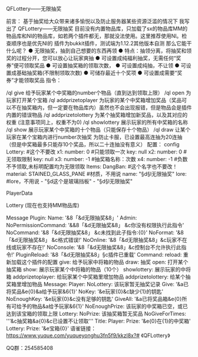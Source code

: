 QFLottery——无限抽奖

前言：
基于抽奖给大众带来诸多愉悦以及防止服务器某些资源泛滥的情况下
我写出了 QFLottery——无限抽奖
目前没有内置物品库，只加载了sx的物品库MM的物品库和NI的物品库，如若两个插件都无，那就没法使用。这里推荐使用NI。检查顺序也是优先NI的
插件为bukkit插件，测试端为1.12.2其他版本自测
那么它能干什么呢？
● 无限抽奖，抽到自己想要的东西再领
● 特点：抽领分离，将抽奖和领奖的过程分开，您可以放心让玩家爽抽
● 可设置成纯福利抽奖，无需任何“奖券”便可领取奖品
● 可设置抽奖箱的领取次数，
● 可设置成纯抽，不让领
● 可设置成基础抽奖箱(不限制领取次数)
● 可储存最近十个奖项
● 可设置成需要“奖券”才能领取奖品
指令：


/ql give <player> <lottery> <number> 	给予玩家某个中奖箱的number个物品（直到达到领取上限）
/ql open <player> <lottery> 				为玩家打开某个宝箱
/ql addprizetoplayer <player> <lottery> <item>	为玩家的某个中奖箱增加奖品（奖品可以不在抽奖箱内，但一定要在物品库内）虽然也不会出现报错，但是物品会是插件内置的错误物品
/ql addprizetolottery <lottery> <item> <weight> 为某个抽奖箱增加新奖品，以及其对应的权重
(注意事项同上，权重不为0)
/ql showlottery <player>				展示玩家的所有中奖箱的名称
/ql show <player> <lottery> 			展示玩家某个中奖箱的十个物品（只能保存十个物品）
/ql draw <player> <lottery> <number>	让某个玩家在某个宝箱内进行number次抽奖
为防止卡服，已设置最高连抽为20连抽（但是中奖箱最多只能存10个奖品，所以二十连抽没有意义）
配置：
config
Lottery:    #这个不要改
  x1:
    number: 0 #只能领取一次
    key: null
  x2:
    number: 0 #无领取限制
    key: null
  x3:
    number: -1 #抽奖箱名称：次数
  x4:
    number: -1 #负数不予领取,未标明配置均为无限领取
Items:
  DangBan:  #这个名字也不要改！
    material: STAINED_GLASS_PANE   #材质，不用说
    name: "§d§l无限抽奖"
    lore:           #lore，不用说
      - "§d这个是玻璃挡板"
      - "§d§l无限抽奖"

PlayerData

Lottery
(现在也支持MM物品库)

Message
Plugin:
  Name: '&8「&d无限抽奖&8」'
Admin:
  NoPermissionCommand: '&&8「&d无限抽奖&8」 &c你没有权限执行此指令'
  NoCommand: '&8「&d无限抽奖&8」 &c未找到此子指令:{0}'
  NoFormat: '&8「&d无限抽奖&8」 &c格式错误!'
  NoOnline: '&8「&d无限抽奖&8」&c玩家不在线或玩家不存在!'
  NoConsole: '&8「&d无限抽奖&8」&c控制台不允许执行此指令!'
  PluginReload: '&8「&d无限抽奖&8」§c插件已重载'
Command:
  reload: 重新加载这个插件的配置
  give: 给予玩家中将箱的物品
  draw: 抽奖
  open: 打开某个抽奖箱
  show: 展示玩家某个中将箱的物品（10个）
  showlottery: 展示玩家的中将箱
  addprizetoplayer: 给玩家某个中奖箱里增加物品
  addprizetolottery: 给某个抽奖箱里增加物品
Message:
  Player:
    NoLottery: 该玩家暂无抽奖记录
    Give: '&a已将奖品&e{0}&a给予玩家&6{1}'
    NoKey: '&e玩家{0}&c缺少{1}的钥匙'
    NoEnoughKey: '&e玩家{0}&c没有足够的钥匙'
    GiveAll: '&a已将奖品箱&e{0}所有可给予的物品&a给予玩家&6{1}'
    NoEnoughPrize: 该玩家的中奖箱已空，或已达到该宝箱的领取上限
  Lottery:
    NoPrize: 该抽奖箱暂无奖品
    NoGiveForTimes: '''&c抽奖箱&a{0}&c已设置不让领取'''
Title:
  Player:
    Prize: '&e{0}在{1}的中奖箱'
  Lottery:
    Prize: '&e宝箱{0}'
语雀链接：
https://www.yuque.com/yuqueyonghu3fn5f9/kkzl8x?# 《QFLottery》

QQ群：254585408
